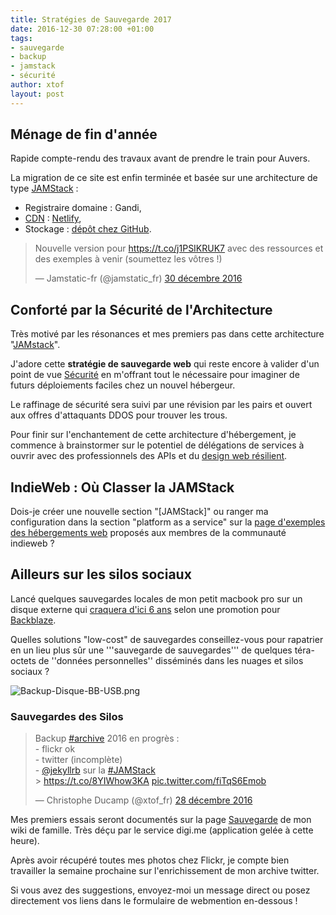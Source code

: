 ```yaml
---
title: Stratégies de Sauvegarde 2017
date: 2016-12-30 07:28:00 +01:00
tags:
- sauvegarde
- backup
- jamstack
- sécurité
author: xtof
layout: post
---
```


## Ménage de fin d'année 

Rapide compte-rendu des travaux avant de prendre le train pour Auvers. 

La migration de ce site est enfin terminée et basée sur une architecture de type [JAMStack](http://ducamp.me/JAMStack) : 
* Registraire domaine : Gandi,
* [CDN](http://ducamp.me/CDN) : [Netlify](https://netlify.com), 
* Stockage : [dépôt chez GitHub](https://github.com/ChristopheDucamp/xtof-clean-blog). 

<blockquote class="twitter-tweet" data-lang="fr"><p lang="fr" dir="ltr">Nouvelle version pour <a href="https://t.co/j1PSIKRUK7">https://t.co/j1PSIKRUK7</a> avec des ressources et des exemples à venir (soumettez les vôtres !)</p>&mdash; Jamstatic-fr (@jamstatic_fr) <a href="https://twitter.com/jamstatic_fr/status/814754338899980288">30 décembre 2016</a></blockquote>
<script async src="//platform.twitter.com/widgets.js" charset="utf-8"></script>

## Conforté par la Sécurité de l'Architecture

Très motivé par les résonances et mes premiers pas dans cette architecture "[JAMstack](https://jamstack.org)". 

J'adore cette **stratégie de sauvegarde web** qui reste encore à valider d'un point de vue [Sécurité](http://ducamp.me/Security) en m'offrant tout le nécessaire pour imaginer de futurs déploiements faciles chez un nouvel hébergeur. 

Le raffinage de sécurité sera suivi par une révision par les pairs et ouvert aux offres d'attaquants DDOS pour trouver les trous. 

Pour finir sur l'enchantement de cette architecture  d'hébergement, je commence à brainstormer sur le potentiel de délégations de services à ouvrir avec des professionnels des APIs et du [design web résilient](https://resilientwebdesign.com).

## IndieWeb : Où Classer la JAMStack 

Dois-je créer une nouvelle section "[JAMStack]" ou ranger ma configuration dans la section "platform as a service" sur la [page d'exemples des hébergements web](https://indieweb.org/web_hosting#Platform_as_Service) proposés aux membres de la communauté indieweb ? 


## Ailleurs sur les silos sociaux 

Lancé quelques sauvegardes locales de mon petit macbook pro sur un disque externe qui [craquera d'ici 6 ans](https://www.backblaze.com/blog/how-long-do-disk-drives-last/) selon une promotion pour [Backblaze](https://www.backblaze.com/fr_FR/). 

Quelles solutions "low-cost" de sauvegardes conseillez-vous pour rapatrier en un lieu plus sûr une '''sauvegarde de sauvegardes''' de quelques téra-octets de ''données personnelles'' disséminés dans les nuages et silos sociaux ? 

![Backup-Disque-BB-USB.png](/uploads/Backup-Disque-BB-USB.png)

### Sauvegardes des Silos

<blockquote class="twitter-tweet" data-lang="fr"><p lang="fr" dir="ltr">Backup <a href="https://twitter.com/hashtag/archive?src=hash">#archive</a> 2016 en progrès : <br>- flickr ok <br>- twitter (incomplète) <br>-  <a href="https://twitter.com/jekyllrb">@jekyllrb</a> sur la <a href="https://twitter.com/hashtag/JAMStack?src=hash">#JAMStack</a><br> &gt; <a href="https://t.co/8YIWhow3KA">https://t.co/8YIWhow3KA</a> <a href="https://t.co/fiTqS6Emob">pic.twitter.com/fiTqS6Emob</a></p>&mdash; Christophe Ducamp (@xtof_fr) <a href="https://twitter.com/xtof_fr/status/814085979661340673">28 décembre 2016</a></blockquote>
<script async src="//platform.twitter.com/widgets.js" charset="utf-8"></script>

Mes premiers essais seront documentés sur la page [Sauvegarde](http://ducamp.me/Sauvegarde) de mon wiki de famille. Très déçu par le service digi.me (application gelée à cette heure). 

Après avoir récupéré toutes mes photos chez Flickr, je compte bien travailler la semaine prochaine sur l'enrichissement de mon archive twitter. 

Si vous avez des suggestions, envoyez-moi un message direct ou posez directement vos liens dans le formulaire de webmention en-dessous !